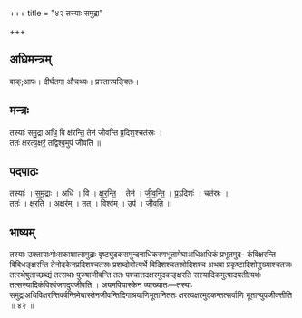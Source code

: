 +++
title = "४२ तस्याः समुद्रा"

+++
## अधिमन्त्रम्
वाक्;आपः। दीर्घतमा औचथ्यः। प्रस्तारपङ्क्तिः।

## मन्त्रः
तस्याः॑ समु॒द्रा अधि॒ वि क्ष॑रन्ति॒ तेन॑ जीवन्ति प्र॒दिश॒श्चत॑स्रः ।  
ततः॑ क्षरत्य॒क्षरं॒ तद्विश्व॒मुप॑ जीवति ॥

## पदपाठः
तस्याः॑ । स॒मु॒द्राः । अधि॑ । वि । क्ष॒र॒न्ति॒ । तेन॑ । जी॒व॒न्ति॒ । प्र॒ऽदिशः॑ । चत॑स्रः ।  
ततः॑ । क्ष॒र॒ति॒ । अ॒क्षर॑म् । तत् । विश्व॑म् । उप॑ । जी॒व॒ति॒ ॥

## भाष्यम्
तस्याः उक्तायाःगोःसकाशात्समुद्राः वृष्ट्युदकसमुन्दनाधिकरणभूतामेघाअधिअधिकं प्रभूतमुद- कंविक्षरन्ति विविधङ्क्षरन्ति तेनोदकेनप्रदिशश्चतस्रः प्रशब्दोवीत्यर्थे विदिशश्चतस्रोदिशश्च अथवा प्रकृष्टादिशोमुख्याश्चतस्रः तत्स्थेषुताच्छब्द्यं तत्सथाः पुरुषाजीवन्ति ततः पश्चात्तदक्षरमुदकङ्क्षरति सस्यादिकमुत्पादयतीत्यर्थः तत्सस्यादिकंविश्वंजगदुपजीवति । अयमपियास्केन व्याख्यातः—तस्याः समुद्राअधिविक्षरन्तिवर्षन्तिमेघास्तेनजीवन्तिदिगाश्रयाणिभूतानिततः क्षरत्यक्षरमुदकन्तत्सर्वाणि भूतान्युपजीव्न्तीति ॥ ४२ ॥